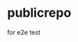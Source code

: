 # publicrepo
for e2e test


















































































































































































































































































